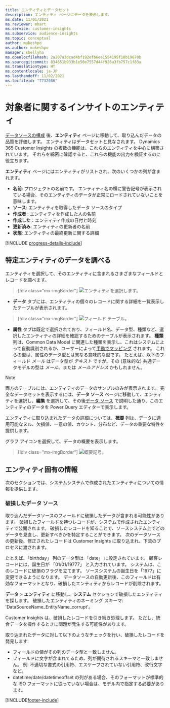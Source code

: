```yaml
---
title: エンティティとデータセット
description: エンティティ ページにデータを表示します。
ms.date: 11/01/2021
ms.reviewer: mhart
ms.service: customer-insights
ms.subservice: audience-insights
ms.topic: conceptual
author: mukeshpo
ms.author: mukeshpo
manager: shellyha
ms.openlocfilehash: 2a207a3dcad4bf192efb6ee1554195f10b19670b
ms.sourcegitcommit: 834651b933b1e50e7557d44f926a3fb757c1f83a
ms.translationtype: HT
ms.contentlocale: ja-JP
ms.lasthandoff: 11/02/2021
ms.locfileid: "7732086"
---
```

# <a name="entities-in-audience-insights"></a>対象者に関するインサイトのエンティティ

[データソースの構成](data-sources.md) 後、**エンティティ** ページに移動して、取り込んだデータの品質を評価します。 エンティティはデータセットと見なされます。 Dynamics 365 Customer Insights の複数の機能は、これらのエンティティを中心に構築されています。 それらを綿密に確認すると、これらの機能の出力を検証するのに役立ちます。

**エンティティ** ページにはエンティティがリストされ、次のいくつかの列が含まれます。

- **名前**: プロジェクトの名前です。 エンティティ名の横に警告記号が表示されている場合、そのエンティティのデータが正常にロードされていないことを意味します。
- **ソース**: エンティティを取得したデータ ソースのタイプ
- **作成者** : エンティティを作成した人の名前
- **作成した**：エンティティ作成の日付と時刻
- **更新済み**: エンティティの更新者の名前
- **状態**: エンティティの最終更新に関する詳細

[!INCLUDE [progress-details-include](../includes/progress-details-pane.md)]

## <a name="explore-a-specific-entitys-data"></a>特定エンティティのデータを調べる

エンティティを選択して、そのエンティティに含まれるさまざまなフィールドとレコードを調べます。

> [!div class="mx-imgBorder"]
> ![エンティティを選択します。](media/data-manager-entities-data.png "エンティティを選択する")

- **データ** タブには、エンティティの個々のレコードに関する詳細を一覧表示したテーブルが表示されます。

> [!div class="mx-imgBorder"]
> ![フィールド テーブル。](media/data-manager-entities-fields.PNG "フィールド テーブル")

- **属性** タブは既定で選択されており、フィールド名、データ型、種類など、選択したエンティティの詳細を確認するためのテーブルが表示されます。 **種類** 列は、Common Data Model に関連した種類を表示し、これはシステムによって自動識別されるか、ユーザーによって[手動でマッピング](map-entities.md) されます。 これらの型は、属性のデータ型とは異なる意味的な型です。 たとえば、以下のフィールド *メール* はデータ型が *テキスト* ですが、その (意味的な) 共通データモデルの型は *メール*、または *メールアドレス* かもしれません。

> [!NOTE]
> 両方のテーブルには、エンティティのデータのサンプルのみが表示されます。 完全なデータセットを表示するには、**データ ソース** ページに移動して、エンティティを選択し、**編集** を選択して、その後[データ ソース](data-sources.md) で説明した通り、このエンティティのデータを Power Query エディターで表示します。

エンティティに取り込まれたデータの詳細については、**概要** 列は、データに適用可能なヌル、欠損値、一意の値、カウント、分布など、データの重要な特性を提供します。

グラフ アイコンを選択して、データの概要を表示します。

> [!div class="mx-imgBorder"]
> ![概要記号。](media/data-manager-entities-summary.png "データ概要テーブル")

## <a name="entity-specific-information"></a>エンティティ固有の情報

次のセクションでは、システムシステムで作成されたエンティティについての情報を提供します。

### <a name="corrupted-data-sources"></a>破損したデータ ソース

取り込んだデータソースのフィールドに破損したデータが含まれる可能性があります。 破損したフィールドを持つレコードが、システムで作成されたエンティティで公開されます。 破損したレコードを知ることで、ソースシステム上でどのデータを見直し、更新すべきかを特定することができます。 次のデータソースの更新後、修正されたレコードは Customer Insights に取り込まれ、下流のプロセスに渡されます。 

たとえば、「birthday」 列のデータ型は 「date」 に設定されています。 顧客レコードには、誕生日が 「01/01/19777」 と入力されています。 システムは、このレコードに破損のフラグを立てます。 ソースシステムの誕生日を「1977」に変更できるようになります。 データソースの自動更新後、このフィールドは有効なフォーマットとなり、破損したエンティティからレコードが削除されます。 

**データ** > **エンティティ** に移動し、**システム** セクションで破損したエンティティを探します。 破損したエンティティのネーミング スキーマ: 'DataSourceName_EntityName_corrupt'。

Customer Insights は、破損したレコードを引き続き処理します。 ただし、統合データを操作するときに問題が発生する可能性があります。

取り込まれたデータに対して以下のようなチェックを行い、破損したレコードを発見します: 

- フィールドの値がその列のデータ型と一致しません。
- フィールドに文字が含まれてるため、列が期待されるスキーマと一致しません。 例: 不適切な書式の引用符、エスケープされていない引用符、改行文字など。
- datetime/date/datetimeoffset の列がある場合、そのフォーマットが標準的な ISO フォーマットに従っていない場合は、モデル内で指定する必要があります。



[!INCLUDE[footer-include](../includes/footer-banner.md)]
